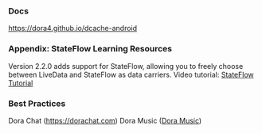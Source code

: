 ### Docs

https://dora4.github.io/dcache-android

### Appendix: StateFlow Learning Resources

Version 2.2.0 adds support for StateFlow, allowing you to freely choose between LiveData and StateFlow as data carriers.
Video tutorial: [StateFlow Tutorial](https://www.youtube.com/watch?v=SP_btJHXqN8)

### Best Practices

Dora Chat (https://dorachat.com)
Dora Music ([Dora Music](https://github.com/dora4/DoraMusic))
